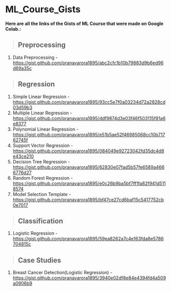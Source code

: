 # ML_Course_Gists

**Here are all the links of the Gists of ML Course that were made on Google Colab.:**

> ## Preprocessing
1. Data Preprocessing - https://gist.github.com/pranavarora1895/abc2cfc1b10b79883d9b6ed96d69a35c

> ## Regression
1.  Simple Linear Regression - https://gist.github.com/pranavarora1895/93cc5e7f0a03234d72a2828cd03d59b3
1.  Multiple Linear Regression - https://gist.github.com/pranavarora1895/ddf9874d3e03f46f503115f91a6e8377
1.  Polynomial Linear Regression - https://gist.github.com/pranavarora1895/e51b5ae52f46985068cc10b71762745f
1.  Support Vector Regression - https://gist.github.com/pranavarora1895/084049e92723042fd35dc4d8e43ce210
1.  Decision Tree Regression - https://gist.github.com/pranavarora1895/62830e07fad5b57fe6589a4666776d27
1.  Random Forest Regression - https://gist.github.com/pranavarora1895/e0c26b9ba5bf7ff1fa82f941d5118574
1.  Model Selection Template - https://gist.github.com/pranavarora1895/bf47ce27cd6baf15c5417752cb0e7017

> ## Classification
1. Logistic Regression - https://gist.github.com/pranavarora1895/59ea8262a7c4e163fda8e5786704815c

> ## Case Studies
1. Breast Cancer Detection(Logistic Regression) - https://gist.github.com/pranavarora1895/3940e02df8e84e4394fd4a509a0906b9

